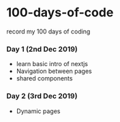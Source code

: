 # 100-days-of-code
record my 100 days of coding 

### Day 1 (2nd Dec 2019)
- learn basic intro of nextjs 
- Navigation between pages
- shared components

### Day 2 (3rd Dec 2019)
- Dynamic pages
